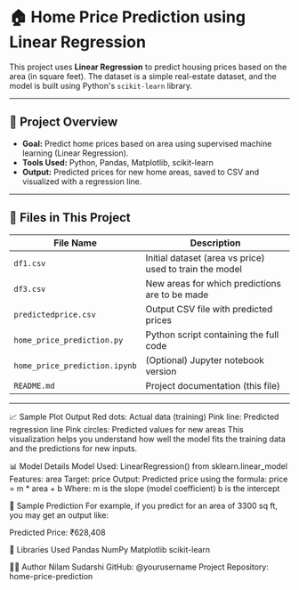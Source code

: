# 🏠 Home Price Prediction using Linear Regression

This project uses **Linear Regression** to predict housing prices based on the area (in square feet). The dataset is a simple real-estate dataset, and the model is built using Python's `scikit-learn` library.

---

## 📌 Project Overview

- **Goal:** Predict home prices based on area using supervised machine learning (Linear Regression).
- **Tools Used:** Python, Pandas, Matplotlib, scikit-learn
- **Output:** Predicted prices for new home areas, saved to CSV and visualized with a regression line.

---
## 📂 Files in This Project

| File Name              | Description                                      |
|------------------------|--------------------------------------------------|
| `df1.csv`              | Initial dataset (area vs price) used to train the model |
| `df3.csv`              | New areas for which predictions are to be made  |
| `predictedprice.csv`   | Output CSV file with predicted prices           |
| `home_price_prediction.py` | Python script containing the full code        |
| `home_price_prediction.ipynb` | (Optional) Jupyter notebook version       |   
| `README.md`            | Project documentation (this file)               |

---
📈 Sample Plot Output
Red dots: Actual data (training)
Pink line: Predicted regression line
Pink circles: Predicted values for new areas
This visualization helps you understand how well the model fits the training data and the predictions for new inputs.

📊 Model Details
Model Used: LinearRegression() from sklearn.linear_model
Features: area
Target: price
Output: Predicted price using the formula:
price = m * area + b
Where:
m is the slope (model coefficient)
b is the intercept

📄 Sample Prediction
For example, if you predict for an area of 3300 sq ft, you may get an output like:

Predicted Price: ₹628,408

🧰 Libraries Used
Pandas
NumPy
Matplotlib
scikit-learn

🧑‍💻 Author
Nilam Sudarshi
GitHub: @yourusername
Project Repository: home-price-prediction
